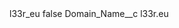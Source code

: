 <?xml version="1.0" encoding="UTF-8"?>
<CustomMetadata xmlns="http://soap.sforce.com/2006/04/metadata" xmlns:xsi="http://www.w3.org/2001/XMLSchema-instance" xmlns:xsd="http://www.w3.org/2001/XMLSchema">
    <label>l33r_eu</label>
    <protected>false</protected>
    <values>
        <field>Domain_Name__c</field>
        <value xsi:type="xsd:string">l33r.eu</value>
    </values>
</CustomMetadata>
